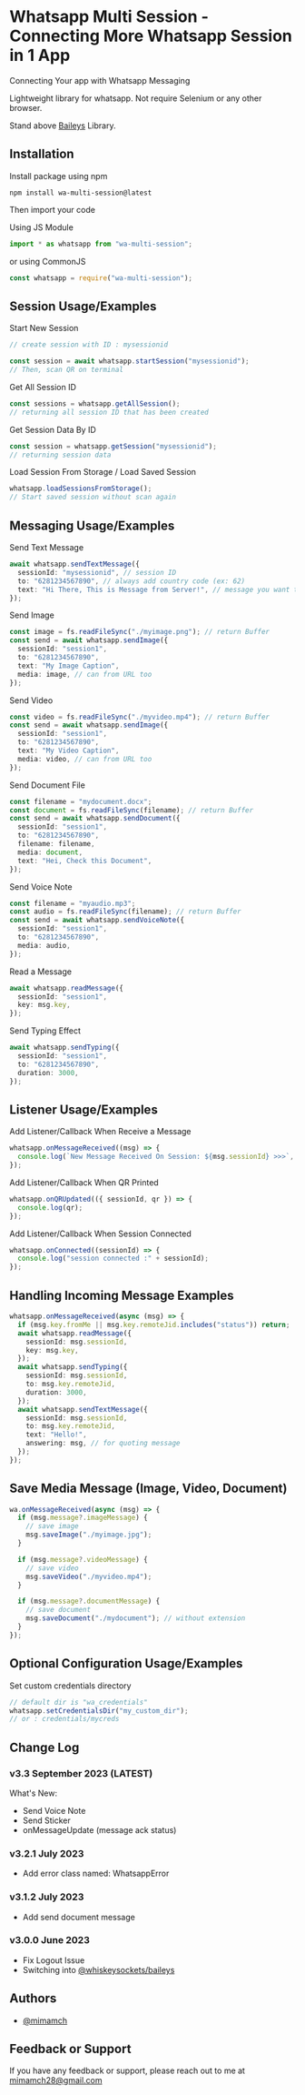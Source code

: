 # Whatsapp Multi Session - Connecting More Whatsapp Session in 1 App

Connecting Your app with Whatsapp Messaging

Lightweight library for whatsapp. Not require Selenium or any other browser.

Stand above [Baileys](https://github.com/WhiskeySockets/Baileys) Library.

## Installation

Install package using npm

```
npm install wa-multi-session@latest
```

Then import your code

Using JS Module

```ts
import * as whatsapp from "wa-multi-session";
```

or using CommonJS

```ts
const whatsapp = require("wa-multi-session");
```

## Session Usage/Examples

Start New Session

```ts
// create session with ID : mysessionid

const session = await whatsapp.startSession("mysessionid");
// Then, scan QR on terminal
```

Get All Session ID

```ts
const sessions = whatsapp.getAllSession();
// returning all session ID that has been created
```

Get Session Data By ID

```ts
const session = whatsapp.getSession("mysessionid");
// returning session data
```

Load Session From Storage / Load Saved Session

```ts
whatsapp.loadSessionsFromStorage();
// Start saved session without scan again
```

## Messaging Usage/Examples

Send Text Message

```ts
await whatsapp.sendTextMessage({
  sessionId: "mysessionid", // session ID
  to: "6281234567890", // always add country code (ex: 62)
  text: "Hi There, This is Message from Server!", // message you want to send
});
```

Send Image

```ts
const image = fs.readFileSync("./myimage.png"); // return Buffer
const send = await whatsapp.sendImage({
  sessionId: "session1",
  to: "6281234567890",
  text: "My Image Caption",
  media: image, // can from URL too
});
```

Send Video

```ts
const video = fs.readFileSync("./myvideo.mp4"); // return Buffer
const send = await whatsapp.sendImage({
  sessionId: "session1",
  to: "6281234567890",
  text: "My Video Caption",
  media: video, // can from URL too
});
```

Send Document File

```ts
const filename = "mydocument.docx";
const document = fs.readFileSync(filename); // return Buffer
const send = await whatsapp.sendDocument({
  sessionId: "session1",
  to: "6281234567890",
  filename: filename,
  media: document,
  text: "Hei, Check this Document",
});
```

Send Voice Note

```ts
const filename = "myaudio.mp3";
const audio = fs.readFileSync(filename); // return Buffer
const send = await whatsapp.sendVoiceNote({
  sessionId: "session1",
  to: "6281234567890",
  media: audio,
});
```

Read a Message

```ts
await whatsapp.readMessage({
  sessionId: "session1",
  key: msg.key,
});
```

Send Typing Effect

```ts
await whatsapp.sendTyping({
  sessionId: "session1",
  to: "6281234567890",
  duration: 3000,
});
```

## Listener Usage/Examples

Add Listener/Callback When Receive a Message

```ts
whatsapp.onMessageReceived((msg) => {
  console.log(`New Message Received On Session: ${msg.sessionId} >>>`, msg);
});
```

Add Listener/Callback When QR Printed

```ts
whatsapp.onQRUpdated(({ sessionId, qr }) => {
  console.log(qr);
});
```

Add Listener/Callback When Session Connected

```ts
whatsapp.onConnected((sessionId) => {
  console.log("session connected :" + sessionId);
});
```

## Handling Incoming Message Examples

```ts
whatsapp.onMessageReceived(async (msg) => {
  if (msg.key.fromMe || msg.key.remoteJid.includes("status")) return;
  await whatsapp.readMessage({
    sessionId: msg.sessionId,
    key: msg.key,
  });
  await whatsapp.sendTyping({
    sessionId: msg.sessionId,
    to: msg.key.remoteJid,
    duration: 3000,
  });
  await whatsapp.sendTextMessage({
    sessionId: msg.sessionId,
    to: msg.key.remoteJid,
    text: "Hello!",
    answering: msg, // for quoting message
  });
});
```

## Save Media Message (Image, Video, Document)

```ts
wa.onMessageReceived(async (msg) => {
  if (msg.message?.imageMessage) {
    // save image
    msg.saveImage("./myimage.jpg");
  }

  if (msg.message?.videoMessage) {
    // save video
    msg.saveVideo("./myvideo.mp4");
  }

  if (msg.message?.documentMessage) {
    // save document
    msg.saveDocument("./mydocument"); // without extension
  }
});
```

## Optional Configuration Usage/Examples

Set custom credentials directory

```ts
// default dir is "wa_credentials"
whatsapp.setCredentialsDir("my_custom_dir");
// or : credentials/mycreds
```

## Change Log

### v3.3 September 2023 (LATEST)

What's New:

- Send Voice Note
- Send Sticker
- onMessageUpdate (message ack status)

### v3.2.1 July 2023

- Add error class named: WhatsappError

### v3.1.2 July 2023

- Add send document message

### v3.0.0 June 2023

- Fix Logout Issue
- Switching into [@whiskeysockets/baileys](https://github.com/WhiskeySockets/Baileys)

## Authors

- [@mimamch](https://www.github.com/mimamch)

## Feedback or Support

If you have any feedback or support, please reach out to me at mimamch28@gmail.com
